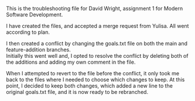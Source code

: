 This is the troubleshooting file for David Wright, assignment 1 for Modern Software Development.

I have created the files, and accepted a merge request from Yulisa.  All went according to plan.

I then created a conflict by changing the goals.txt file on both the main and feature-addition branches.  
Initially this went well and, I opted to resolve the conflict by deleting both of the additions and adding my own comment in the file.

When I attempted to revert to the file before the conflict, it only took me back to the files where I needed to choose which changes to keep.
At this point, I decided to keep both changes, which added a new line to the original goals.txt file, and it is now ready to be rebranched.

